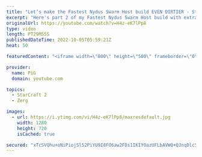 ```yaml
---
title: "Let’s make the Fastest Nydus Swarm Host build EVEN DIRTIER - StarCraft 2"
excerpt: "Here's part 2 of my Fastest Nydus Swarm Host build with extra steps to annoy the opponent more. This is a build I developed after facing Zuno on the KR ladder. If you want my notes they're in The Book of Filth 2.0: https://docs.google.com/document/d/1GbpZ-qjoUQ42ZwVsmk3cYgLZ1WYNcLc9l6KUo-Zuudk/edit?usp=sharing"
originalUrl: https://youtube.com/watch?v=H4z-eK7lPp8
type: video
length: PT29M55S
publishedDateTime: 2022-10-05T05:59:21Z
heat: 50

featuredContent: "<iframe width=\"800\" height=\"500\" frameborder=\"0\" src=\"https://www.youtube.com/embed/H4z-eK7lPp8\" allow=\"accelerometer; autoplay; encrypted-media; gyroscope; picture-in-picture\" allowfullscreen></iframe>"

provider:
  name: PiG
  domain: youtube.com

topics:
  - StarCraft 2
  - Zerg

images:
  - url: https://i.ytimg.com/vi/H4z-eK7lPp8/maxresdefault.jpg
    width: 1280
    height: 720
    isCached: true

secured: "xTcSVQhu+oNiPiojSl52PiYU9I8FO6aw2FDs1IKIYOazUFLbAVWQ+QJnqDlc5Y3RYB4pN2DJz/v3ctpO/AZ830qNs22CBwct0pFzKFLGIdBaVrXLxUOdwDK9p5L6sQ/o7HS0G/YHLIS6yjvOC8PNU7eZcLSJtx5YcjgHmGLAW1kAgaZZswVG7DtGeU3txfa6UgxvGHyAqWAMtWG+WgAmxcNm+Qf5tLoOvjkxeqGMYlRwviHvIt4lof5wf7qxh0KK7QXSsN3a4QK/nTdGSJStPL8DFn5yVCk5UtrplHYoN6v1xmvtX/UoCsNfT5VU4eEvQHAe87oysy6ILaEl/SNbFdiUcVCSx6jdj57qYGOQhO9HpfR6uk4PVXYSzPriuCgU59TI6c2tXajppINzL07i/xWY32mi510z63kkj8s+VSc=;7xTwefHiF72Si6eebG1jgA=="
---
```



